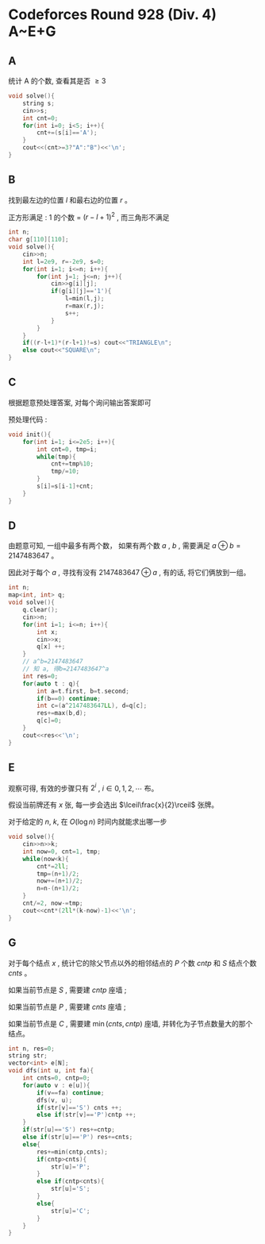 # Codeforces Round 928 (Div. 4) A~E+G

## A

统计 A 的个数, 查看其是否 $\geq 3$ 

```cpp
void solve(){
	string s;
    cin>>s;
    int cnt=0;
    for(int i=0; i<5; i++){
        cnt+=(s[i]=='A');
    }
    cout<<(cnt>=3?"A":"B")<<'\n';
}
```

## B

找到最左边的位置 $l$ 和最右边的位置 $r$ 。

正方形满足 : 1 的个数 = $(r-l+1)^2$ , 而三角形不满足

```cpp
int n;
char g[110][110];
void solve(){
	cin>>n;
    int l=2e9, r=-2e9, s=0;
    for(int i=1; i<=n; i++){
        for(int j=1; j<=n; j++){
            cin>>g[i][j];
            if(g[i][j]=='1'){
                l=min(l,j);
                r=max(r,j);
                s++;
            }
        }
    }
    if((r-l+1)*(r-l+1)!=s) cout<<"TRIANGLE\n";
    else cout<<"SQUARE\n";
}
```

## C

根据题意预处理答案, 对每个询问输出答案即可

预处理代码 :

```cpp
void init(){
	for(int i=1; i<=2e5; i++){
		int cnt=0, tmp=i;
		while(tmp){
			cnt+=tmp%10;
			tmp/=10;
		}
		s[i]=s[i-1]+cnt;
	}
}
```

## D

由题意可知, 一组中最多有两个数， 如果有两个数 $a$ , $b$ , 需要满足 $a\oplus b=2147483647$ 。

因此对于每个 $a$ , 寻找有没有 $2147483647\oplus a$ , 有的话, 将它们俩放到一组。

```cpp
int n;
map<int, int> q;
void solve(){
	q.clear();
	cin>>n;
	for(int i=1; i<=n; i++){
		int x;
		cin>>x;
		q[x] ++;
	}
	// a^b=2147483647
	// 知 a, 得b=2147483647^a 
	int res=0;
	for(auto t : q){
		int a=t.first, b=t.second;
		if(b==0) continue;
		int c=(a^2147483647LL), d=q[c];
		res+=max(b,d);
		q[c]=0;
	}
	cout<<res<<'\n';
}
```

## E

观察可得, 有效的步骤只有 $2^i$ , $i\in 0,1,2,\cdots$ 布。

假设当前牌还有 $x$ 张, 每一步会选出 $\lceil\frac{x}{2}\rceil$ 张牌。

对于给定的 $n$, $k$, 在 $O(\log n)$ 时间内就能求出哪一步

```cpp
void solve(){
	cin>>n>>k;
	int now=0, cnt=1, tmp;
	while(now<k){
		cnt*=2ll;
		tmp=(n+1)/2;
		now+=(n+1)/2;
		n=n-(n+1)/2;
	}
	cnt/=2, now-=tmp;
	cout<<cnt*(2ll*(k-now)-1)<<'\n';
}
```

## G

对于每个结点 $x$ , 统计它的除父节点以外的相邻结点的 $P$ 个数 $cntp$ 和 $S$ 结点个数 $cnts$ 。

如果当前节点是 $S$ , 需要建 $cntp$ 座墙 ;

如果当前节点是 $P$ , 需要建 $cnts$ 座墙 ;

如果当前节点是 $C$ , 需要建 $\min (cnts,cntp)$ 座墙, 并转化为子节点数量大的那个结点。

```cpp
int n, res=0;
string str;
vector<int> e[N];
void dfs(int u, int fa){
	int cnts=0, cntp=0;
	for(auto v : e[u]){
		if(v==fa) continue;
		dfs(v, u);
		if(str[v]=='S') cnts ++;
		else if(str[v]=='P')cntp ++;
	}
	if(str[u]=='S') res+=cntp;
	else if(str[u]=='P') res+=cnts;
	else{
		res+=min(cntp,cnts);
		if(cntp>cnts){
			str[u]='P';	
		}
		else if(cntp<cnts){
			str[u]='S';
		}
		else{
			str[u]='C';
		}
	}
}
```


